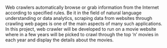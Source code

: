 Web 
crawlers automatically browse or grab information from the Internet according to specified rules. Be 
it in the field of natural language understanding or data analytics, scraping data from websites 
through crawling web pages is one of the main aspects of many such applications. 
In this project, web crawler will be developed to run on a movie website where in a few years 
will be picked to crawl through the top ‘n’ movies in each year and display the details about the 
movies.
